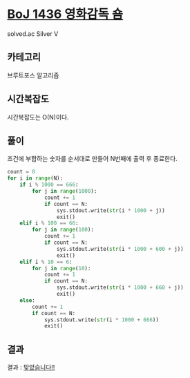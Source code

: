 # [BoJ 1436 영화감독 숌](https://www.acmicpc.net/problem/1436)

solved.ac Silver V

## 카테고리

브루트포스 알고리즘

## 시간복잡도

시간복잡도는 O(N)이다.

## 풀이

조건에 부합하는 숫자를 순서대로 만들어 N번째에 출력 후 종료한다.

```python
count = 0
for i in range(N):
    if i % 1000 == 666:
        for j in range(1000):
            count += 1
            if count == N:
                sys.stdout.write(str(i * 1000 + j))
                exit()
    elif i % 100 == 66:
        for j in range(100):
            count += 1
            if count == N:
                sys.stdout.write(str(i * 1000 + 600 + j))
                exit()
    elif i % 10 == 6:
        for j in range(10):
            count += 1
            if count == N:
                sys.stdout.write(str(i * 1000 + 660 + j))
                exit()
    else:
        count += 1
        if count == N:
            sys.stdout.write(str(i * 1000 + 666))
            exit()
```

## 결과

결과 : [맞았습니다!!](http://boj.kr/3c8a25df0f4b4efe9e71f1040b47b260)